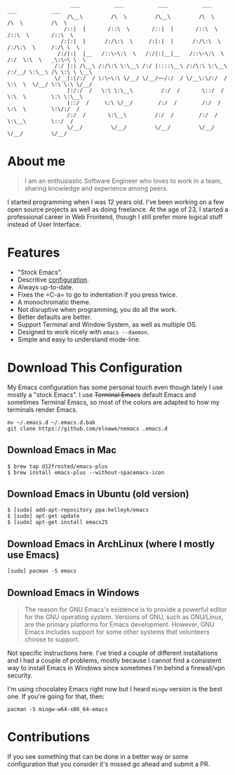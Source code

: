                         ___           ___           ___           ___           ___           ___
                       /\__\         /\  \         /\__\         /\  \         /\  \         /\  \
                      /::|  |       /::\  \       /::|  |       /::\  \       /::\  \       /::\  \
                     /:|:|  |      /:/\:\  \     /:|:|  |      /:/\:\  \     /:/\:\  \     /:/\ \  \
                    /:/|:|  |__   /::\~\:\  \   /:/|:|__|__   /::\~\:\  \   /:/  \:\  \   _\:\~\ \  \
                   /:/ |:| /\__\ /:/\:\ \:\__\ /:/ |::::\__\ /:/\:\ \:\__\ /:/__/ \:\__\ /\ \:\ \ \__\
                   \/__|:|/:/  / \:\~\:\ \/__/ \/__/~~/:/  / \/__\:\/:/  / \:\  \  \/__/ \:\ \:\ \/__/
                       |:/:/  /   \:\ \:\__\         /:/  /       \::/  /   \:\  \        \:\ \:\__\
                       |::/  /     \:\ \/__/        /:/  /        /:/  /     \:\  \        \:\/:/  /
                       /:/  /       \:\__\         /:/  /        /:/  /       \:\__\        \::/  /
                       \/__/         \/__/         \/__/         \/__/         \/__/         \/__/

# About me

> I am an enthusiastic Software Engineer who loves to work in a team, sharing knowledge and experience among peers.

I started programming when I was 12 years old. I've been working on a few open source projects as well as doing
freelance. At the age of 23, I started a professional career in Web Frontend, though I still prefer more logical stuff
instead of User Interface.

# Features

- "Stock Emacs".
- Descritive [configuration](nemacs.org).
- Always up-to-date.
- Fixes the =C-a= to go to indentation if you press twice.
- A monochromatic theme.
- Not disruptive when programming, you do all the work.
- Better defaults are better.
- Support Terminal and Window System, as well as multiple OS.
- Designed to work nicely with `emacs --daemon`.
- Simple and easy to understand mode-line.

# Download This Configuration

My Emacs configuration has some personal touch even though lately I use mostly a "stock Emacs". I use ~~Terminal Emacs~~
default Emacs and sometimes Terminal Emacs, so most of the colors are adapted to how my terminals render Emacs.

```
mv ~/.emacs.d ~/.emacs.d.bak
git clone https://github.com/elnawe/nemacs .emacs.d
```

## Download Emacs in Mac

```
$ brew tap d12frosted/emacs-plus
$ brew install emacs-plus --without-spacemacs-icon
```

## Download Emacs in Ubuntu (old version)

```
$ [sudo] add-apt-repository ppa:kelleyk/emacs
$ [sudo] apt-get update
$ [sudo] apt-get install emacs25
```

## Download Emacs in ArchLinux (where I mostly use Emacs)

```
[sudo] pacman -S emacs
```

## Download Emacs in Windows

> The reason for GNU Emacs's existence is to provide a powerful editor for the GNU operating system. Versions of GNU,
> such as GNU/Linux, are the primary platforms for Emacs development.
> However, GNU Emacs includes support for some other systems that volunteers choose to support.

Not specific instructions here. I've tried a couple of different installations and I had a couple of problems, mostly
because I cannot find a consistent way to install Emacs in Windows since sometimes I'm behind a firewall/vpn security.

I'm using chocolatey Emacs right now but I heard `mingw` version is the best one. If you're going for that, then:

```
pacman -S mingw-w64-x86_64-emacs
```

# Contributions

If you see something that can be done in a better way or some configuration that you consider it's missed go ahead and
submit a PR.
